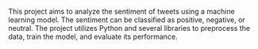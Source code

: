 This project aims to analyze the sentiment of tweets using a machine learning model. The sentiment can be classified as positive, negative, or neutral.
The project utilizes Python and several libraries to preprocess the data, train the model, and evaluate its performance.


